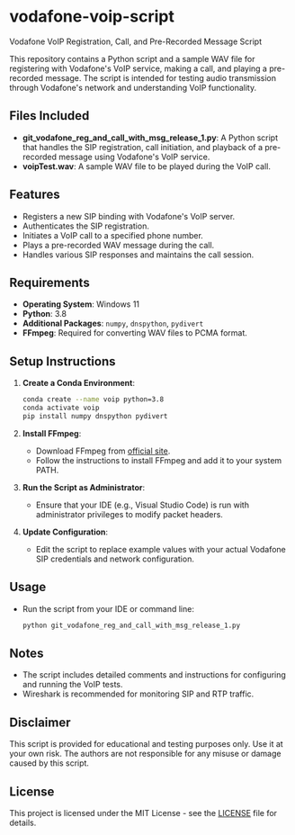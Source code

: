 # vodafone-voip-script
Vodafone VoIP Registration, Call, and Pre-Recorded Message Script

This repository contains a Python script and a sample WAV file for registering with Vodafone's VoIP service, making a call, and playing a pre-recorded message. The script is intended for testing audio transmission through Vodafone's network and understanding VoIP functionality.

## Files Included

- **git_vodafone_reg_and_call_with_msg_release_1.py**: A Python script that handles the SIP registration, call initiation, and playback of a pre-recorded message using Vodafone's VoIP service.
- **voipTest.wav**: A sample WAV file to be played during the VoIP call.

## Features

- Registers a new SIP binding with Vodafone's VoIP server.
- Authenticates the SIP registration.
- Initiates a VoIP call to a specified phone number.
- Plays a pre-recorded WAV message during the call.
- Handles various SIP responses and maintains the call session.

## Requirements

- **Operating System**: Windows 11
- **Python**: 3.8
- **Additional Packages**: `numpy`, `dnspython`, `pydivert`
- **FFmpeg**: Required for converting WAV files to PCMA format.

## Setup Instructions

1. **Create a Conda Environment**:
    ```sh
    conda create --name voip python=3.8
    conda activate voip
    pip install numpy dnspython pydivert
    ```

2. **Install FFmpeg**:
    - Download FFmpeg from [official site](https://ffmpeg.org/download.html).
    - Follow the instructions to install FFmpeg and add it to your system PATH.

3. **Run the Script as Administrator**:
    - Ensure that your IDE (e.g., Visual Studio Code) is run with administrator privileges to modify packet headers.

4. **Update Configuration**:
    - Edit the script to replace example values with your actual Vodafone SIP credentials and network configuration.

## Usage

- Run the script from your IDE or command line:
    ```sh
    python git_vodafone_reg_and_call_with_msg_release_1.py
    ```

## Notes

- The script includes detailed comments and instructions for configuring and running the VoIP tests.
- Wireshark is recommended for monitoring SIP and RTP traffic.

## Disclaimer

This script is provided for educational and testing purposes only. Use it at your own risk. The authors are not responsible for any misuse or damage caused by this script.

## License

This project is licensed under the MIT License - see the [LICENSE](LICENSE) file for details.

    
